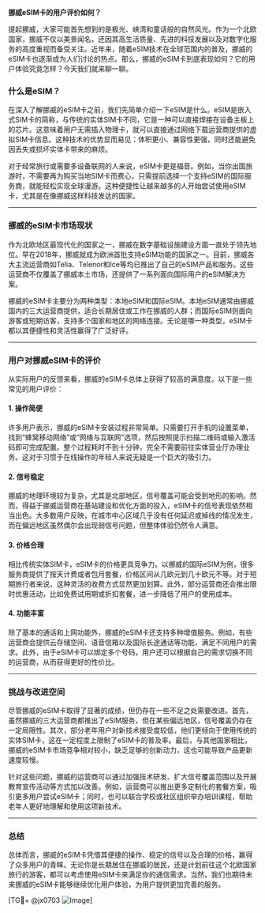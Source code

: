 **挪威eSIM卡的用户评价如何？**

提起挪威，大家可能首先想到的是极光、峡湾和童话般的自然风光。作为一个北欧国家，挪威不仅以美景闻名，还因其高生活质量、先进的科技发展以及对数字化服务的高度重视而备受关注。近年来，随着eSIM技术在全球范围内的普及，挪威的eSIM卡也逐渐成为人们讨论的热点。那么，挪威的eSIM卡到底表现如何？它的用户体验究竟怎样？今天我们就来聊一聊。

### 什么是eSIM？

在深入了解挪威的eSIM卡之前，我们先简单介绍一下eSIM是什么。eSIM是嵌入式SIM卡的简称，与传统的实体SIM卡不同，它是一种可以直接焊接在设备主板上的芯片。这意味着用户无需插入物理卡，就可以直接通过网络下载运营商提供的虚拟SIM卡信息。这种技术的优势显而易见：体积更小、兼容性更强，同时还能避免因丢失或损坏实体卡带来的麻烦。

对于经常旅行或需要多设备联网的人来说，eSIM卡更是福音。例如，当你出国旅游时，不需要再为购买当地SIM卡而费心，只需提前选择一个支持eSIM的国际服务商，就能轻松实现全球漫游。这种便捷性让越来越多的人开始尝试使用eSIM卡，尤其是在像挪威这样科技发达的国家。

---

### 挪威的eSIM卡市场现状

作为北欧地区最现代化的国家之一，挪威在数字基础设施建设方面一直处于领先地位。早在2018年，挪威就成为欧洲首批支持eSIM功能的国家之一。目前，挪威各大主流运营商如Telia、Telenor和Ice等均已推出了自己的eSIM产品和服务。这些运营商不仅覆盖了挪威本土市场，还提供了一系列面向国际用户的eSIM解决方案。

挪威的eSIM卡主要分为两种类型：本地eSIM和国际eSIM。本地eSIM通常由挪威国内的三大运营商提供，适合长期居住或工作在挪威的人群；而国际eSIM则面向游客或短期访客，支持多个国家和地区的网络连接。无论是哪一种类型，eSIM卡都以其便捷性和灵活性赢得了广泛好评。

---

### 用户对挪威eSIM卡的评价

从实际用户的反馈来看，挪威的eSIM卡总体上获得了较高的满意度。以下是一些常见的用户评价：

#### 1. **操作简便**
许多用户表示，挪威的eSIM卡安装过程非常简单。只需要打开手机的设置菜单，找到“蜂窝移动网络”或“网络与互联网”选项，然后按照提示扫描二维码或输入激活码即可完成配置。整个过程耗时不到十分钟，完全不需要前往实体营业厅办理业务。这对于习惯于在线操作的年轻人来说无疑是一个巨大的吸引力。

#### 2. **信号稳定**
挪威的地理环境较为复杂，尤其是北部地区，信号覆盖可能会受到地形的影响。然而，得益于挪威运营商在基站建设和优化方面的投入，eSIM卡的信号表现依然相当出色。大多数用户反映，在城市中心区域几乎没有任何延迟或掉线的情况发生，而在偏远地区虽然偶尔会出现弱信号问题，但整体体验仍然令人满意。

#### 3. **价格合理**
相比传统实体SIM卡，eSIM卡的价格更具竞争力。以挪威的国际eSIM为例，很多服务商提供了按天计费或者包月套餐，价格区间从几欧元到几十欧元不等。对于短期旅行者来说，这种灵活的收费方式显然更加划算。此外，部分运营商还会推出限时优惠活动，比如免费试用期或折扣套餐，进一步降低了用户的使用成本。

#### 4. **功能丰富**
除了基本的通话和上网功能外，挪威的eSIM卡还支持多种增值服务。例如，有些运营商会提供云存储空间、语音信箱以及国际长途通话等功能，满足不同用户的需求。此外，由于eSIM卡可以绑定多个号码，用户还可以根据自己的需求切换不同的运营商，从而获得更好的性价比。

---

### 挑战与改进空间

尽管挪威的eSIM卡取得了显著的成绩，但仍存在一些不足之处需要改进。首先，虽然挪威的三大运营商都推出了eSIM服务，但在某些偏远地区，信号覆盖仍存在一定局限性。其次，部分老年用户对新技术接受度较低，他们更倾向于使用传统的实体SIM卡，这在一定程度上限制了eSIM卡的普及率。最后，与其他国家相比，挪威的eSIM卡市场竞争相对较小，缺乏足够的创新动力，这也可能导致产品更新速度较慢。

针对这些问题，挪威的运营商可以通过加强技术研发、扩大信号覆盖范围以及开展教育宣传活动等方式加以改善。例如，运营商可以推出更多定制化的套餐方案，吸引更多用户尝试eSIM卡；同时，也可以联合学校或社区组织举办培训课程，帮助老年人更好地理解和使用这项新技术。

---

### 总结

总体而言，挪威的eSIM卡凭借其便捷的操作、稳定的信号以及合理的价格，赢得了众多用户的青睐。无论你是长期居住在挪威的居民，还是计划前往这个北欧国家旅行的游客，都可以考虑使用eSIM卡来满足你的通信需求。当然，我们也期待未来挪威的eSIM卡能够继续优化用户体验，为用户提供更加完善的服务。

[TG💪+ @jx0703 ![Image](https://github.com/user-attachments/assets/dbca1d08-cadb-493c-b0ec-ad6f7a83f270)]